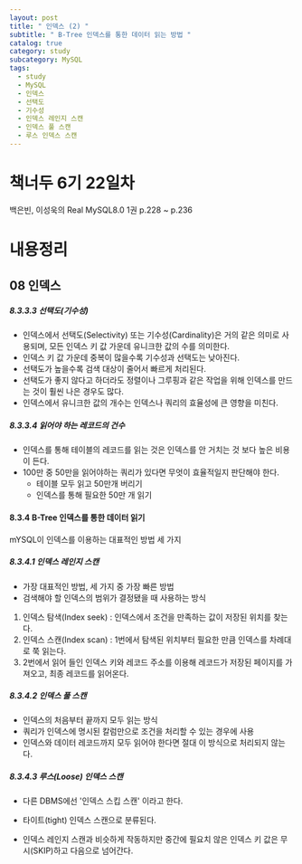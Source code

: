 ```yaml
---
layout: post
title: " 인덱스 (2) "
subtitle: " B-Tree 인덱스를 통한 데이터 읽는 방법 "
catalog: true
category: study
subcategory: MySQL
tags:
  - study
  - MySQL
  - 인덱스
  - 선택도
  - 기수성
  - 인덱스 레인지 스캔
  - 인덱스 풀 스캔
  - 루스 인덱스 스캔
---
```


# 책너두 6기 22일차

백은빈, 이성욱의 Real MySQL8.0 1권 p.228 ~ p.236

# 내용정리

## 08 인덱스

##### 8.3.3.3 선택도(기수성)

- 인덱스에서 선택도(Selectivity) 또는 기수성(Cardinality)은 거의 같은 의미로 사용되며, 모든 인덱스 키 값 가운데 유니크한 값의 수를 의미한다.
- 인덱스 키 값 가운데 중복이 많을수록 기수성과 선택도는 낮아진다.
- 선택도가 높을수록 검색 대상이 줄어서 빠르게 처리된다.
- 선택도가 좋지 않다고 하더라도 정렬이나 그루핑과 같은 작업을 위해 인덱스를 만드는 것이 훨씬 나은 경우도 많다.
- 인덱스에서 유니크한 값의 개수는 인덱스나 쿼리의 효율성에 큰 영향을 미친다.

##### 8.3.3.4 읽어야 하는 레코드의 건수

- 인덱스를 통해 테이블의 레코드를 읽는 것은 인덱스를 안 거치는 것 보다 높은 비용이 든다.
- 100만 중 50만을 읽어야하는 쿼리가 있다면 무엇이 효율적일지 판단해야 한다.
  - 테이블 모두 읽고 50만개 버리기
  - 인덱스를 통해 필요한 50만 개 읽기

#### 8.3.4 B-Tree 인덱스를 통한 데이터 읽기

mYSQL이 인덱스를 이용하는 대표적인 방법 세 가지

##### 8.3.4.1 인덱스 레인지 스캔

- 가장 대표적인 방법, 세 가지 중 가장 빠른 방법
- 검색해야 할 인덱스의 범위가 결정됐을 때 사용하는 방식

1. 인덱스 탐색(Index seek) : 인덱스에서 조건을 만족하는 값이 저장된 위치를 찾는다.
2. 인덱스 스캔(Index scan) : 1번에서 탐색된 위치부터 필요한 만큼 인덱스를 차례대로 쭉 읽는다.
3. 2번에서 읽어 들인 인덱스 키와 레코드 주소를 이용해 레코드가 저장된 페이지를 가져오고, 최종 레코드를 읽어온다.

##### 8.3.4.2 인덱스 풀 스캔

- 인덱스의 처음부터 끝까지 모두 읽는 방식
- 쿼리가 인덱스에 명시된 칼럼만으로 조건을 처리할 수 있는 경우에 사용
- 인덱스와 데이터 레코드까지 모두 읽어야 한다면 절대 이 방식으로 처리되지 않는다.

##### 8.3.4.3 루스(Loose) 인덱스 스캔

- 다른 DBMS에선 '인덱스 스킵 스캔' 이라고 한다.

- 타이트(tight) 인덱스 스캔으로 분류된다.
- 인덱스 레인지 스캔과 비슷하게 작동하지만 중간에 필요치 않은 인덱스 키 값은 무시(SKIP)하고 다음으로 넘어간다.